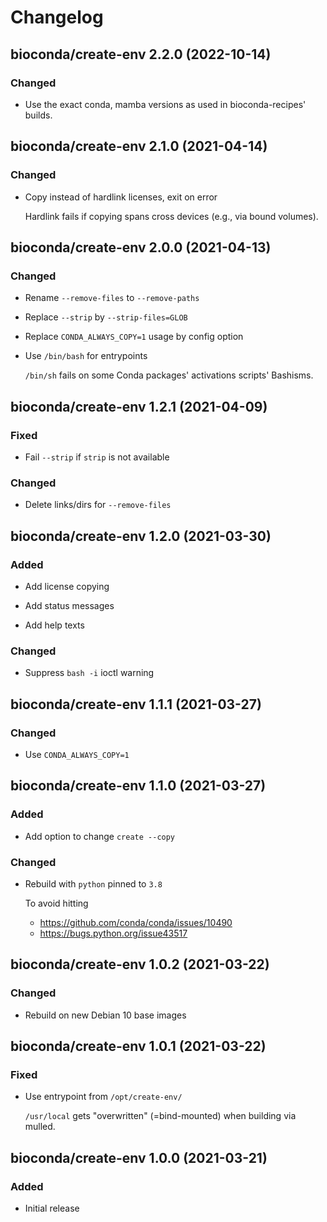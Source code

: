 # Changelog


## bioconda/create-env 2.2.0 (2022-10-14)

### Changed

- Use the exact conda, mamba versions as used in bioconda-recipes' builds.


## bioconda/create-env 2.1.0 (2021-04-14)

### Changed

- Copy instead of hardlink licenses, exit on error

  Hardlink fails if copying spans cross devices (e.g., via bound volumes).


## bioconda/create-env 2.0.0 (2021-04-13)

### Changed

- Rename `--remove-files` to `--remove-paths`

- Replace `--strip` by `--strip-files=GLOB`

- Replace `CONDA_ALWAYS_COPY=1` usage by config option

- Use `/bin/bash` for entrypoints

  `/bin/sh` fails on some Conda packages' activations scripts' Bashisms.


## bioconda/create-env 1.2.1 (2021-04-09)

### Fixed

- Fail `--strip` if `strip` is not available

### Changed

- Delete links/dirs for `--remove-files`


## bioconda/create-env 1.2.0 (2021-03-30)

### Added

- Add license copying

- Add status messages

- Add help texts

### Changed

- Suppress `bash -i` ioctl warning


## bioconda/create-env 1.1.1 (2021-03-27)

### Changed

- Use `CONDA_ALWAYS_COPY=1`


## bioconda/create-env 1.1.0 (2021-03-27)

### Added

- Add option to change `create --copy`

### Changed

- Rebuild with `python` pinned to `3.8`

  To avoid hitting
    - https://github.com/conda/conda/issues/10490
    - https://bugs.python.org/issue43517


## bioconda/create-env 1.0.2 (2021-03-22)

### Changed

- Rebuild on new Debian 10 base images


## bioconda/create-env 1.0.1 (2021-03-22)

### Fixed

- Use entrypoint from `/opt/create-env/`

  `/usr/local` gets "overwritten" (=bind-mounted) when building via mulled.


## bioconda/create-env 1.0.0 (2021-03-21)

### Added

- Initial release


<!--

## bioconda/create-env X.Y.Z (YYYY-MM-DD)

### Added

- item

### Fixed

- item

### Changed

- item

### Removed

- item

-->
